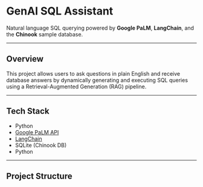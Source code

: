 # GenAI SQL Assistant

Natural language SQL querying powered by **Google PaLM**, **LangChain**, and the **Chinook** sample database.

---

## Overview

This project allows users to ask questions in plain English and receive database answers by dynamically generating and executing SQL queries using a Retrieval-Augmented Generation (RAG) pipeline.

---

## Tech Stack

- Python  
- [Google PaLM API](https://developers.generativeai.google)  
- [LangChain](https://www.langchain.com/)  
- SQLite (Chinook DB)  
- Python

---

## Project Structure

